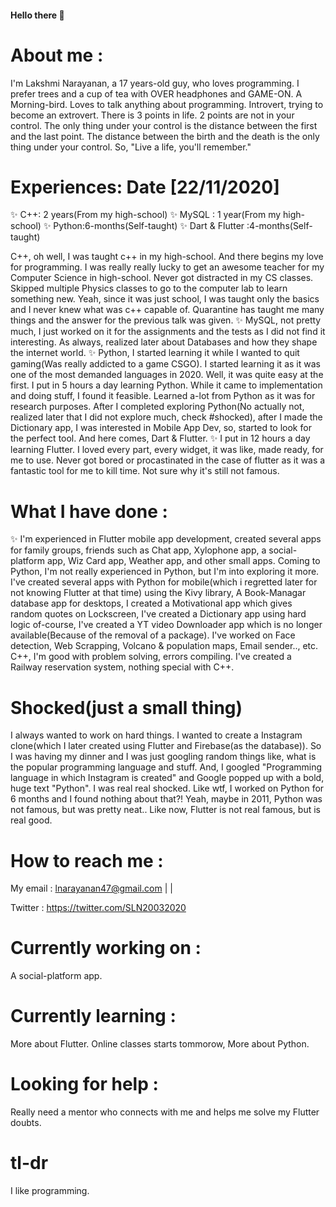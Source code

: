 #### Hello there 👋

 # About me : 
   I'm Lakshmi Narayanan, a 17 years-old guy, who loves programming. 
   I prefer trees and a cup of tea with OVER headphones and GAME-ON.
   A Morning-bird.
  Loves to talk anything about programming.
  Introvert, trying to become an extrovert.
  There is 3 points in life. 2 points are not in your control. The only thing under your control is the distance between the first and the last point.
The distance between the birth and the death is the only thing under your control. 
  So,
        "Live a life, you'll remember."
        
 # Experiences:     Date [22/11/2020]
  ✨ C++: 2 years(From my high-school)
  ✨ MySQL : 1 year(From my high-school)
  ✨ Python:6-months(Self-taught)
  ✨ Dart & Flutter :4-months(Self-taught)
   
   C++, oh well, I was taught c++ in my high-school. And there begins my love for programming. I was really really lucky to get an awesome teacher for my Computer Science in high-school. Never got distracted in my CS classes. Skipped multiple Physics classes to go to the computer lab to learn something new. Yeah, since it was just school, I was taught only the basics and I never knew what was c++ capable of. Quarantine has taught me many things and the answer for the previous talk was given. 
  ✨ MySQL, not pretty much, I just worked on it for the assignments and the tests as I did not find it interesting. As always, realized later about Databases and how they shape the internet world. 
  ✨ Python, I started learning it while I wanted to quit gaming(Was really addicted to a game CSGO). I started learning it as it was one of the most demanded languages in 2020. Well, it was quite easy at the first. I put in 5 hours a day learning Python. While it came to implementation and doing stuff, I found it feasible. Learned a-lot from Python as it was for research purposes. After I completed exploring Python(No actually not, realized later that I did not explore much, check #shocked), after I made the Dictionary app, I was interested in Mobile App Dev, so, started to look for the perfect tool. And here comes, Dart & Flutter.
  ✨ I put in 12 hours a day learning Flutter. I loved every part, every widget, it was like, made ready, for me to use. Never got bored or procastinated in the case of flutter as it was a fantastic tool for me to kill time. Not sure why it's still not famous.
   
        
        
 # What I have done :        
✨ I'm experienced in Flutter mobile app development, created several apps for family groups, friends such as Chat app, Xylophone app, a social-platform app, Wiz Card app, Weather app, and other small apps. Coming to Python, I'm not really experienced in Python, but I'm into exploring it more. I've created several apps with Python for mobile(which i regretted later for not knowing Flutter at that time) using the Kivy library, A Book-Managar database app for desktops,  I created a Motivational app which gives random quotes on Lockscreen, I've created a Dictionary app using hard logic of-course, I've created a YT video Downloader app which is no longer available(Because of the removal of a package). I've worked on Face detection,  Web Scrapping, Volcano & population maps, Email sender.., etc. C++, I'm good with problem solving, errors compiling. I've created a Railway reservation system, nothing special with C++.
      

# Shocked(just a small thing)
  I always wanted to work on hard things. I wanted to create a Instagram clone(which I later created using Flutter and Firebase(as the database)). So I was having my dinner and I was just googling random things like, what is the popular programming language and stuff. And, I googled "Programming language in which Instagram is created" and Google popped up with a bold, huge text "Python". I was real real shocked. Like wtf, I worked on Python for 6 months and I found nothing about that?!
  Yeah, maybe in 2011, Python was not famous, but was pretty neat.. Like now, Flutter is not real famous, but is real good.
  
# How to reach me : 
  My email : lnarayanan47@gmail.com | |
 
  Twitter  :  https://twitter.com/SLN20032020
# Currently working on :
A social-platform app.

# Currently learning :
More about Flutter.
Online classes starts tommorow,
More about Python.

# Looking for help :
Really need a mentor who connects with me and helps me solve my Flutter doubts.
 # tl-dr
 I like programming.
<!--
**LakshmiNarayanan2003/LakshmiNarayanan2003** is a ✨ _special_ ✨ repository because its `README.md` (this file) appears on your GitHub profile.

Here are some ideas to get you started:

- 🔭 I’m currently working on ...
- 🌱 I’m currently learning ...
- 👯 I’m looking to collaborate on ...
- 🤔 I’m looking for help with ...
- 💬 Ask me about ...
- 📫 How to reach me: ...
- 😄 Pronouns: ...
- ⚡ Fun fact: ...
-->
